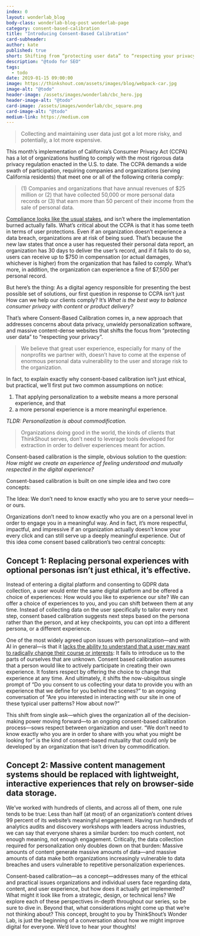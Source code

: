 ```yaml
---
index: 0
layout: wonderlab_blog
body-class: wonderlab-blog-post wonderlab-page
category: consent-based-calibration
title: "Introducing Consent-Based Calibration"
card-subheader:
author: kate
published: true
short: Shifting from “protecting user data” to “respecting your privacy”
description: "@todo for SEO"
tags:
  - todo
date: 2019-01-15 09:00:00
image: https://thinkshout.com/assets/images/blog/webpack-car.jpg
image-alt: "@todo"
header-image: /assets/images/wonderlab/cbc_hero.jpg
header-image-alt: "@todo"
card-image: /assets/images/wonderlab/cbc_square.png
card-image-alt: "@todo"
medium-link: https://medium.com
---
```

> Collecting and maintaining user data just got a lot more risky, and potentially, a lot more expensive.

This month’s implementation of California’s Consumer Privacy Act (CCPA) has a lot of organizations hustling to comply with the most rigorous data privacy regulation enacted in the U.S. to date. The CCPA demands a wide swath of participation, requiring companies and organizations (serving California residents) that meet one or all of the following criteria comply:

<blockquote>(1) Companies and organizations that have annual revenues of $25 million or (2) that have collected 50,000 or more personal data records or (3) that earn more than 50 percent of their income from the sale of personal data.</blockquote>

[Compliance looks like the usual stakes](https://oag.ca.gov/privacy/ccpa), and isn’t where the implementation burned actually falls. What’s critical about the CCPA is that it has some teeth in terms of user protections. Even if an organization doesn’t experience a data breach, organizations are at risk of being sued. That’s because the new law states that once a user has requested their personal data report, an organization has 30 days to deliver the user’s record, and if it fails to do so, users can receive up to $750 in compensation (or actual damages, whichever is higher) from the organization that has failed to comply. What’s more, in addition, the organization can experience a fine of $7,500 per personal record.

But here’s the thing: As a digital agency responsible for presenting the best possible set of solutions, our first question in response to CCPA isn’t just How can we help our clients comply? It’s _What is the best way to balance consumer privacy with content or product delivery?_

That’s where Consent-Based Calibration comes in, a new approach that addresses concerns about data privacy, unwieldy personalization software, and massive content-dense websites that shifts the focus from “protecting user data” to “respecting your privacy”.

> We believe that great user experience, especially for many of the nonprofits we partner with, doesn’t have to come at the expense of enormous personal data vulnerability to the user and storage risk to the organization.

In fact, to explain exactly why consent-based calibration isn’t just ethical, but practical, we’ll first put two common assumptions on notice:
1.  That applying personalization to a website means a more personal experience, and that
2.  a more personal experience is a more meaningful experience.

*TLDR: Personalization is about commodification.*

> Organizations doing good in the world,  the kinds of clients that ThinkShout serves, don’t need to leverage tools developed for extraction in order to deliver experiences meant for action.

Consent-based calibration is the simple, obvious solution to the question: *How might we create an experience of feeling understood and mutually respected in the digital experience?*

Consent-based calibration is built on one simple idea and two core concepts:

The Idea: We don’t need to know exactly who you are to serve your needs—or ours.

Organizations don’t need to know exactly who you are on a personal level in order to engage you in a meaningful way. And in fact, it’s more respectful, impactful, and impressive if an organization actually doesn’t know your every click and can still serve up a deeply meaningful experience. Out of this idea come consent based calibration’s two central concepts:

## Concept 1: Replacing personal experiences with optional personas isn’t just ethical, it’s effective.

Instead of entering a digital platform and consenting to GDPR data collection, a user would enter the same digital platform and be offered a choice of experiences: How would you like to experience our site? We can offer a choice of experiences to you, and you can shift between them at any time. Instead of collecting data on the user specifically to tailor every next step, consent based calibration suggests next steps based on the persona rather than the person, and at key checkpoints, you can opt into a different persona, or a different experience.

One of the most widely agreed upon issues with personalization—and with AI in general—is that it [lacks the ability to understand that a user may want to radically change their course or interests](https://medium.com/inclusive-software/describing-personas-af992e3fc527): It fails to introduce us to the parts of ourselves that are unknown. Consent based calibration assumes that a person would like to actively participate in creating their own experience. It fosters respect by offering the choice to change that experience at any time.
And ultimately, it shifts the now-ubiquitous single prompt of  “Do you consent to us collecting your data to provide you with an experience that we define for you behind the scenes?” to an ongoing conversation of “Are you interested in interacting with our site in one of these typical user patterns? How about now?”

This shift from single ask—which gives the organization all of the decision-making power moving forward—to an ongoing consent-based calibration process—sows respect between organization and user. “We don’t need to know exactly who you are in order to share with you what you might be looking for” is the kind of consent-based mutuality that could only be developed by an organization that isn’t driven by commodification.

## Concept 2: Massive content management systems should be replaced with lightweight, interactive experiences that rely on browser-side data storage.

We’ve worked with hundreds of clients, and across all of them, one rule tends to be true: Less than half (at most) of an organization’s content drives 99 percent of its website’s meaningful engagement. Having run hundreds of analytics audits and discovery workshops with leaders across industries, we can say that everyone shares a similar burden: too much content, not enough meaning, not enough engagement. Critically, the data collection required for personalization only doubles down on that burden: Massive amounts of content generate massive amounts of data—and massive amounts of data make both organizations increasingly vulnerable to data breaches and users vulnerable to repetitive personalization experiences.

Consent-based calibration—as a concept—addresses many of the ethical and practical issues organizations and individual users face regarding data, content, and user experience, but how does it actually get implemented? What might it look like from a strategic, design, or technical lens? We explore each of these perspectives in-depth throughout our series, so be sure to dive in. Beyond that, what considerations might come up that we’re not thinking about? This concept, brought to you by ThinkShout’s Wonder Lab, is just the beginning of a conversation about how we might improve digital for everyone. We’d love to hear your thoughts!
